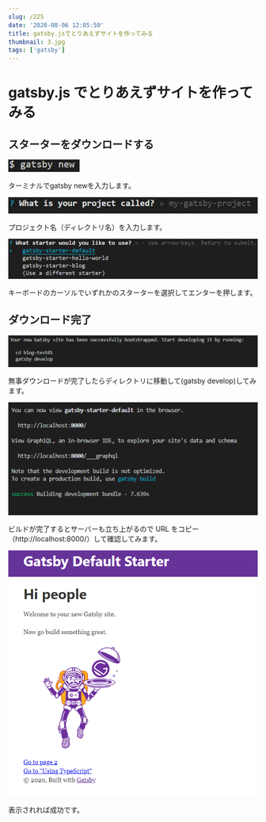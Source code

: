 ```yaml
---
slug: /225
date: '2020-08-06 12:05:50'
title: gatsby.jsでとりあえずサイトを作ってみる
thumbnail: 3.jpg
tags: ['gatsby']
---
```


# gatsby.js でとりあえずサイトを作ってみる

## スターターをダウンロードする

![image1](../../../../images/2020/08/image-5.png)

ターミナルでgatsby newを入力します。

![image2](../../../../images/2020/08/image-6.png)

プロジェクト名（ディレクトリ名）を入力します。

![image3](../../../../images/2020/08/image-7.png)

キーボードのカーソルでいずれかのスターターを選択してエンターを押します。

## ダウンロード完了

![image4](../../../../images/2020/08/image-1.png)

無事ダウンロードが完了したらディレクトリに移動して(gatsby develop)してみます。

![image5](../../../../images/2020/08/image-2.png)

ビルドが完了するとサーバーも立ち上がるので URL をコピー（http://localhost:8000/）して確認してみます。

![image6](../../../../images/2020/08/image-3.png)

表示されれば成功です。
